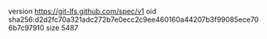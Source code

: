 version https://git-lfs.github.com/spec/v1
oid sha256:d2d2fc70a321adc272b7e0ecc2c9ee460160a44207b3f99085ece706b7c97910
size 5487
